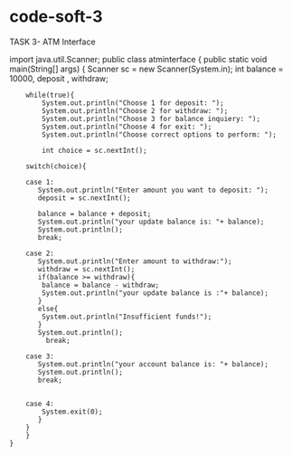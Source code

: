 # code-soft-3
TASK 3- ATM Interface

import java.util.Scanner;
public class atminterface {
    public static void main(String[] args) {
        Scanner sc = new Scanner(System.in);
        int balance = 10000, deposit , withdraw;

        while(true){
            System.out.println("Choose 1 for deposit: ");
            System.out.println("Choose 2 for withdraw: ");
            System.out.println("Choose 3 for balance inquiery: ");
            System.out.println("Choose 4 for exit: ");
            System.out.println("Choose correct options to perform: ");

            int choice = sc.nextInt();

        switch(choice){

        case 1:
           System.out.println("Enter amount you want to deposit: ");
           deposit = sc.nextInt();

           balance = balance + deposit;
           System.out.println("your update balance is: "+ balance);
           System.out.println();
           break;

        case 2:
           System.out.println("Enter amount to withdraw:");
           withdraw = sc.nextInt();
           if(balance >= withdraw){
            balance = balance - withdraw;
            System.out.println("your update balance is :"+ balance);
           }
           else{
            System.out.println("Insufficient funds!");
           }
           System.out.println();
             break;
        
        case 3:
           System.out.println("your account balance is: "+ balance);
           System.out.println();
           break;
           

        case 4:
            System.exit(0);
           }
        }
        }
    }


